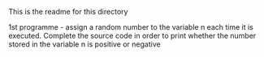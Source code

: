 This is the readme for this directory

1st programme -  assign a random number to the variable n each time it is executed. Complete the source code in order to print whether the number stored in the variable n is positive or negative
